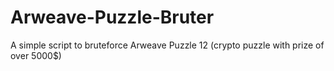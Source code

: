 # Arweave-Puzzle-Bruter
A simple script to bruteforce Arweave Puzzle 12 (crypto puzzle with prize of over 5000$)
